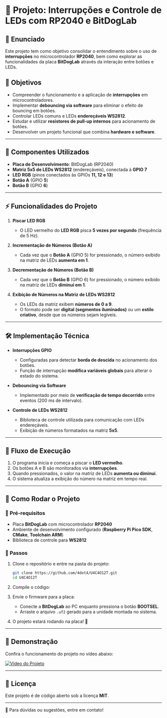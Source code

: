 # 🚀 Projeto: Interrupções e Controle de LEDs com RP2040 e BitDogLab

## 📌 Enunciado
Este projeto tem como objetivo consolidar o entendimento sobre o uso de **interrupções** no microcontrolador **RP2040**, bem como explorar as funcionalidades da placa **BitDogLab** através da interação entre botões e LEDs.

## 🎯 Objetivos
- Compreender o funcionamento e a aplicação de **interrupções** em microcontroladores.
- Implementar **debouncing via software** para eliminar o efeito de bouncing em botões.
- Controlar LEDs comuns e LEDs **endereçáveis WS2812**.
- Estudar e utilizar **resistores de pull-up internos** para acionamento de botões.
- Desenvolver um projeto funcional que combina **hardware e software**.

---

## 🔧 Componentes Utilizados
- **Placa de Desenvolvimento**: BitDogLab (RP2040)
- **Matriz 5x5 de LEDs WS2812** (endereçáveis), conectada à **GPIO 7**
- **LED RGB** (pinos conectados às GPIOs **11, 12 e 13**)
- **Botão A** (GPIO **5**)
- **Botão B** (GPIO **6**)

---

## ⚡ Funcionalidades do Projeto
1. **Piscar LED RGB**
   - O LED vermelho do **LED RGB** pisca **5 vezes por segundo** (frequência de 5 Hz).

2. **Incrementação de Números (Botão A)**
   - Cada vez que o **Botão A** (GPIO 5) for pressionado, o número exibido na matriz de LEDs **aumenta em 1**.

3. **Decrementação de Números (Botão B)**
   - Cada vez que o **Botão B** (GPIO 6) for pressionado, o número exibido na matriz de LEDs **diminui em 1**.

4. **Exibição de Números na Matriz de LEDs WS2812**
   - Os LEDs da matriz exibem **números de 0 a 9**.
   - O formato pode ser **digital (segmentos iluminados)** ou um **estilo criativo**, desde que os números sejam legíveis.

---

## 🛠️ Implementação Técnica
- **Interrupções GPIO**
  - Configuradas para detectar **borda de descida** no acionamento dos botões.
  - Função de interrupção **modifica variáveis globais** para alterar o estado do sistema.

- **Debouncing via Software**
  - Implementado por meio de **verificação de tempo decorrido** entre eventos (200 ms de intervalo).

- **Controle de LEDs WS2812**
  - Biblioteca de controle utilizada para comunicação com LEDs endereçáveis.
  - Exibição de números formatados na matriz **5x5**.

---

## 🔄 Fluxo de Execução
1. O programa inicia e começa a piscar o **LED vermelho**.
2. Os botões A e B são monitorados via **interrupções**.
3. Quando pressionados, o valor na matriz de LEDs **aumenta ou diminui**.
4. O sistema atualiza a exibição do número na matriz em tempo real.

---

## 🚀 Como Rodar o Projeto
### 📌 Pré-requisitos
- Placa **BitDogLab** com microcontrolador **RP2040**
- Ambiente de desenvolvimento configurado (**Raspberry Pi Pico SDK**, **CMake**, **Toolchain ARM**)
- Biblioteca de controle para **WS2812**

### 📌 Passos
1. Clone o repositório e entre na pasta do projeto:
   ```sh
   git clone https://github.com/4dot4/U4C4O12T.git
   cd U4C4O12T
   ```
2. Compile o código:
  
3. Envie o firmware para a placa:
   - Conecte a **BitDogLab** ao PC enquanto pressiona o botão **BOOTSEL**.
   - Arraste o arquivo `.uf2` gerado para a unidade montada no sistema.
4. O projeto estará rodando na placa! 🎉

---

## 🎥 Demonstração
Confira o funcionamento do projeto no vídeo abaixo:

[![Vídeo do Projeto]()](https://youtube.com/shorts/gwQdLdeLa_k)

---

## 📜 Licença
Este projeto é de código aberto sob a licença **MIT**.


---

📩 Para dúvidas ou sugestões, entre em contato!


